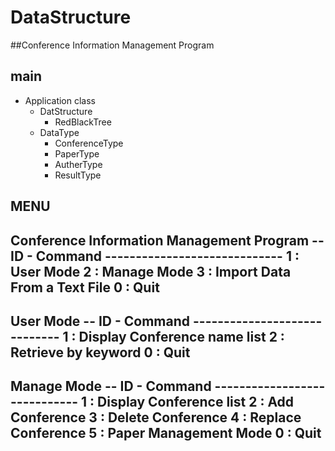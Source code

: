 # DataStructure
##Conference Information Management Program

## main
* Application class
  + DatStructure
	- RedBlackTree
  + DataType
	- ConferenceType
	- PaperType
	- AutherType
	- ResultType

## MENU
  Conference Information Management Program
-- ID - Command -----------------------------
    1 : User Mode
    2 : Manage Mode
    3 : Import Data From a Text File
	0 : Quit
---------------------------------------------

  User Mode
-- ID - Command -----------------------------
    1 : Display Conference name list
    2 : Retrieve by keyword
    0 : Quit
---------------------------------------------

  Manage Mode
-- ID - Command -----------------------------
    1 : Display Conference list
    2 : Add Conference
    3 : Delete Conference
    4 : Replace Conference
    5 : Paper Management Mode
    0 : Quit
---------------------------------------------

